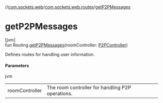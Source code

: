 //[com.sockets.web](../../index.md)/[com.sockets.web.routes](index.md)/[getP2PMessages](get-p2-p-messages.md)

# getP2PMessages

[jvm]\
fun Routing.[getP2PMessages](get-p2-p-messages.md)(roomController: [P2PController](../com.sockets.web.roomController/-p2-p-controller/index.md))

Defines routes for handling user information.

#### Parameters

jvm

| | |
|---|---|
| roomController | The room controller for handling P2P operations. |
